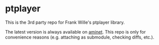 # ptplayer

This is the 3rd party repo for Frank Wille's ptplayer library.

The latest version is always available on [aminet](http://aminet.net/package/mus/play/ptplayer).
This repo is only for convenience reasons (e.g. attaching as submodule, checking diffs, etc.).
